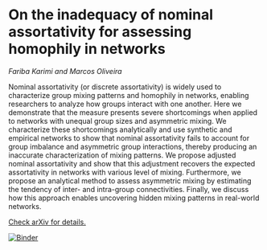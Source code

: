 # On the inadequacy of nominal assortativity for assessing homophily in networks 
_Fariba Karimi and Marcos Oliveira_

Nominal assortativity (or discrete assortativity) is widely used to characterize group mixing patterns and homophily in networks, enabling researchers to analyze how groups interact with one another. Here we demonstrate that the measure presents severe shortcomings when applied to networks with unequal group sizes and asymmetric mixing. We characterize these shortcomings analytically and use synthetic and empirical networks to show that nominal assortativity fails to account for group imbalance and asymmetric group interactions, thereby producing an inaccurate characterization of mixing patterns. We propose adjusted nominal assortativity and show that this adjustment recovers the expected assortativity in networks with various level of mixing. Furthermore, we propose an analytical method to assess asymmetric mixing by estimating the tendency of inter- and intra-group connectivities. Finally, we discuss how this approach enables uncovering hidden mixing patterns in real-world networks. 

[Check arXiv for details.](https://arxiv.org/abs/2211.10245)

[![Binder](https://mybinder.org/badge_logo.svg)](https://mybinder.org/v2/gh/macoj/assortativity/HEAD)
